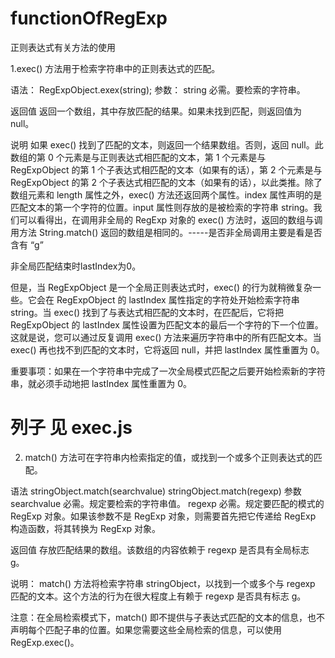 # functionOfRegExp
正则表达式有关方法的使用

1.exec() 方法用于检索字符串中的正则表达式的匹配。

语法：
   RegExpObject.exex(string);
参数：
   string    必需。要检索的字符串。

返回值
   返回一个数组，其中存放匹配的结果。如果未找到匹配，则返回值为 null。

说明
   如果 exec() 找到了匹配的文本，则返回一个结果数组。否则，返回 null。此数组的第 0 个元素是与正则表达式相匹配的文本，第 1 个元素是与 RegExpObject 的第 1 个子表达式相匹配的文本（如果有的话），第 2 个元素是与 RegExpObject 的第 2 个子表达式相匹配的文本（如果有的话），以此类推。除了数组元素和 length 属性之外，exec() 方法还返回两个属性。index 属性声明的是匹配文本的第一个字符的位置。input 属性则存放的是被检索的字符串 string。我们可以看得出，在调用非全局的 RegExp 对象的 exec() 方法时，返回的数组与调用方法 String.match() 返回的数组是相同的。-----是否非全局调用主要是看是否含有 “g”

   非全局匹配结束时lastIndex为0。

   但是，当 RegExpObject 是一个全局正则表达式时，exec() 的行为就稍微复杂一些。它会在 RegExpObject 的 lastIndex 属性指定的字符处开始检索字符串 string。当 exec() 找到了与表达式相匹配的文本时，在匹配后，它将把 RegExpObject 的 lastIndex 属性设置为匹配文本的最后一个字符的下一个位置。这就是说，您可以通过反复调用 exec() 方法来遍历字符串中的所有匹配文本。当 exec() 再也找不到匹配的文本时，它将返回 null，并把 lastIndex 属性重置为 0。





   重要事项：如果在一个字符串中完成了一次全局模式匹配之后要开始检索新的字符串，就必须手动地把 lastIndex 属性重置为 0。





列子 见 exec.js
================================================================================
2. match() 方法可在字符串内检索指定的值，或找到一个或多个正则表达式的匹配。

语法
   stringObject.match(searchvalue)
   stringObject.match(regexp)
参数
   searchvalue    必需。规定要检索的字符串值。
   regexp         必需。规定要匹配的模式的 RegExp 对象。如果该参数不是 RegExp 对象，则需要首先把它传递给 RegExp 构造函数，将其转换为 RegExp 对象。

返回值
   存放匹配结果的数组。该数组的内容依赖于 regexp 是否具有全局标志 g。

说明：
   match() 方法将检索字符串 stringObject，以找到一个或多个与 regexp 匹配的文本。这个方法的行为在很大程度上有赖于 regexp 是否具有标志 g。

   注意：在全局检索模式下，match() 即不提供与子表达式匹配的文本的信息，也不声明每个匹配子串的位置。如果您需要这些全局检索的信息，可以使用 RegExp.exec()。



